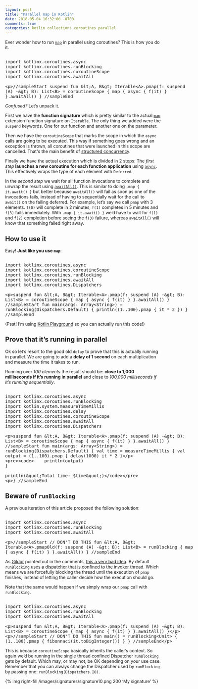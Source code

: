 ```yaml
---
layout: post
title: "Parallel map in Kotlin"
date: 2018-05-04 16:32:00 -0700
comments: true
categories: kotlin collections coroutines parallel
---
```


Ever wonder how to run [`map`][1]  in parallel using coroutines? This is how you do it.

<!--more-->

<xmp class="kotlin-code" data-highlight-only theme="darcula">
import kotlinx.coroutines.async
import kotlinx.coroutines.runBlocking
import kotlinx.coroutines.coroutineScope
import kotlinx.coroutines.awaitAll

//sampleStart
suspend fun <A, B> Iterable<A>.pmap(f: suspend (A) -> B): List<B> = coroutineScope {
	map { async { f(it) } }.awaitAll()
}
//sampleEnd
</xmp>

_Confused?_ Let’s unpack it.

First we have the **function signature** which is pretty similar to the actual [`map`][2] extension function signature on `Iterable`. The only thing we added were the `suspend` keywords. One for our function and another one on the parameter.

Then we have the `coroutineScope` that marks the scope in which the `async` calls are going to be executed. This way if something goes wrong and an exception is thrown, all coroutines that were launched in this scope are cancelled. That's the main benefit of [structured concurrency][3]. 

Finally we have the actual execution which is divided in 2 steps: The _first step_ **launches a new coroutine for each function application** using [`async`][4]. This effectively wraps the type of each element with  `Deferred`. 

In the _second step_ we wait for all function invocations to complete and unwrap the result using [`awaitAll()`][5]. This is similar to doing `.map { it.await() }` but better because `awaitAll()` will fail as soon as one of the invocations fails, instead of having to sequentially wait for the call to `await()` on the failing deferred. For example, let’s say we call `pmap` with 3 elements. `f(0)` will complete in 2 minutes, `f(1)` completes in 5 minutes and `f(3)` fails immediately. With `.map { it.await() }` we’d have to wait for `f(1)` and `f(2)` completion before seeing the `f(3)` failure, whereas [`awaitAll()`][6] will know that something failed right away.

## How to use it

Easy! **Just like you use `map`**:

<xmp class="kotlin-code" theme="darcula">
import kotlinx.coroutines.async
import kotlinx.coroutines.coroutineScope
import kotlinx.coroutines.runBlocking
import kotlinx.coroutines.awaitAll
import kotlinx.coroutines.Dispatchers

suspend fun <A, B> Iterable<A>.pmap(f: suspend (A) -> B): List<B> = coroutineScope {
	map { async { f(it) } }.awaitAll()
}
//sampleStart
fun main(args: Array<String>) = runBlocking(Dispatchers.Default) {
	println((1..100).pmap { it * 2 })
}
//sampleEnd
</xmp>

(Psst! I’m using [Kotlin Playground][7] so you can actually run this code!)

## Prove that it’s running in parallel

Ok so let’s resort to the good old `delay` to prove that this is actually running in parallel. We are going to add a **delay of 1 second** on each multiplication and measure the time it takes to run. 

Running over _100 elements_ the result should be: **close to 1,000 milliseconds if it’s running in parallel** and close to _100,000 milliseconds if it’s running sequentially_.

<xmp class="kotlin-code" theme="darcula">
import kotlinx.coroutines.async
import kotlinx.coroutines.runBlocking
import kotlin.system.measureTimeMillis
import kotlinx.coroutines.delay
import kotlinx.coroutines.coroutineScope
import kotlinx.coroutines.awaitAll
import kotlinx.coroutines.Dispatchers

suspend fun <A, B> Iterable<A>.pmap(f: suspend (A) -> B): List<B> = coroutineScope {
	map { async { f(it) } }.awaitAll()
}
//sampleStart
fun main(args: Array<String>) = runBlocking(Dispatchers.Default) {
	val time = measureTimeMillis {
	    val output = (1..100).pmap {
	        delay(1000)
	        it * 2
	    }
	
	    println(output)
	}
	
	println("Total time: $time")
}
//sampleEnd
</xmp>


## Beware of `runBlocking`

A previous iteration of this article proposed the following solution:

<xmp class="kotlin-code" data-highlight-only theme="darcula">
import kotlinx.coroutines.async
import kotlinx.coroutines.runBlocking
import kotlinx.coroutines.awaitAll

//sampleStart
// DON'T DO THIS
fun <A, B> Iterable<A>.pmapOld(f: suspend (A) -> B): List<B> = runBlocking {
	map { async { f(it) } }.awaitAll()
}
//sampleEnd
</xmp>

As [Gildor][8] pointed out in the comments, [this a very bad idea][9]. By default [`runBlocking` uses a dispatcher that is confined to the invoker thread][10]. Which means we are forcefully blocking the thread until the execution of `pmap` finishes, instead of letting the caller decide how the execution should go. 

Note that the same would happen if we simply wrap our `pmap` call with `runBlocking`. 

<xmp class="kotlin-code" data-highlight-only theme="darcula">
import kotlinx.coroutines.async
import kotlinx.coroutines.runBlocking
import kotlinx.coroutines.awaitAll


suspend fun <A, B> Iterable<A>.pmap(f: suspend (A) -> B): List<B> = coroutineScope {
	map { async { f(it) } }.awaitAll()
}

//sampleStart
// DON'T DO THIS
fun main() = runBlocking<Unit> {
	(1..100).pmap { fibonnaci(it.toBigInteger()) }
}
//sampleEnd

</xmp>

This is because `coroutineScope` basically inherits the caller’s context. So again we’d be running in the single thread confined Dispatcher `runBlocking` gets by default. Which may, or may not, be OK depending on your use case. Remember that you can always change the Dispatcher used by `runBlocking` by passing one: `runBlocking(Dispatchers.IO)`.

{% img right-fill /images/signatures/signature10.png 200 ‘My signature’ %} 

<script src="https://unpkg.com/kotlin-playground@1" data-selector=".kotlin-code"></script>

[1]:	https://kotlinlang.org/api/latest/jvm/stdlib/kotlin.collections/map.html
[2]:	https://kotlinlang.org/api/latest/jvm/stdlib/kotlin.collections/map.html
[3]:	https://kotlinlang.org/docs/reference/coroutines/composing-suspending-functions.html#structured-concurrency-with-async
[4]:	https://kotlin.github.io/kotlinx.coroutines/kotlinx-coroutines-core/kotlinx.coroutines.experimental/async.html
[5]:	https://kotlin.github.io/kotlinx.coroutines/kotlinx-coroutines-core/kotlinx.coroutines/await-all.html
[6]:	https://kotlin.github.io/kotlinx.coroutines/kotlinx-coroutines-core/kotlinx.coroutines/await-all.html
[7]:	https://blog.jetbrains.com/kotlin/2018/04/embedding-kotlin-playground/
[8]:	https://disqus.com/by/disqus_VE5B5eZQX9/
[9]:	http://disq.us/p/1zbc6a7
[10]:	https://kotlinlang.org/docs/reference/coroutines/coroutine-context-and-dispatchers.html#unconfined-vs-confined-dispatcher